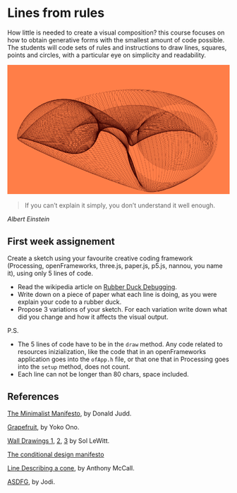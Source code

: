 # Lines from rules

How little is needed to create a visual composition? this course focuses on how to obtain generative forms with the smallest amount of code possible.
The students will code sets of rules and instructions to draw lines, squares, points and circles, with a particular eye on simplicity and readability.

![cover](img/cover-small.png)


> If you can’t explain it simply, you don’t understand it well enough.

*Albert Einstein*

## First week assignement

Create a sketch using your favourite creative coding framework (Processing, openFrameworks, three.js, paper.js, p5.js, nannou, you name it), using only 5 lines of code.

- Read the wikipedia article on [Rubber Duck Debugging](https://en.wikipedia.org/wiki/Rubber_duck_debugging).
- Write down on a piece of paper what each line is doing, as you were explain your code to a rubber duck.
- Propose 3 variations of your sketch. For each variation write down what did you change and how it affects the visual output.

P.S.
- The 5 lines of code have to be in the `draw` method. Any code related to resources inizialization, like the code that in an openFrameworks application goes into the `ofApp.h` file, or that one that in Processing goes into the `setup` method, does not count.
- Each line can not be longer than 80 chars, space included.

## References

[The Minimalist Manifesto](http://atc.berkeley.edu/201/readings/judd-so.pdf), by Donald Judd.

[Grapefruit](https://en.wikipedia.org/wiki/Grapefruit_(book)), by Yoko Ono.

[Wall Drawings 1](http://radicalart.info/concept/LeWitt/), [2](https://massmoca.org/sol-lewitt/), [3](https://solvingsol.com/) by Sol LeWitt.

[The conditional design manifesto](https://conditionaldesign.org/manifesto/)

[Line Describing a cone](https://vimeo.com/155042007), by Anthony McCall.

[ASDFG](https://vimeo.com/10009063), by Jodi.











